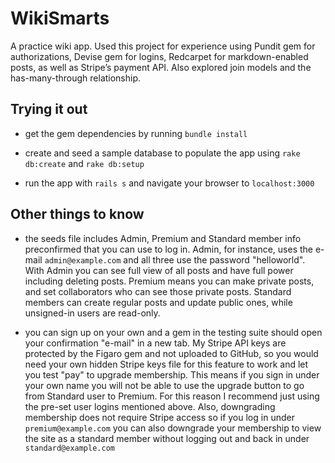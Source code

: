 # WikiSmarts

A practice wiki app. Used this project for experience using Pundit gem for authorizations, Devise gem for logins, Redcarpet for markdown-enabled posts, as well as Stripe’s payment API. Also explored join models and the has-many-through relationship.

## Trying it out

* get the gem dependencies by running `bundle install`

* create and seed a sample database to populate the app using `rake db:create` and `rake db:setup`

* run the app with `rails s` and navigate your browser to `localhost:3000`

## Other things to know

* the seeds file includes Admin, Premium and Standard member info preconfirmed that you can use to log in. Admin, for instance, uses the e-mail `admin@example.com` and all three use the password "helloworld". With Admin you can see full view of all posts and have full power including deleting posts. Premium means you can make private posts, and set collaborators who can see those private posts. Standard members can create regular posts and update public ones, while unsigned-in users are read-only. 

* you can sign up on your own and a gem in the testing suite should open your confirmation "e-mail" in a new tab. My Stripe API keys are protected by the Figaro gem and not uploaded to GitHub, so you would need your own hidden Stripe keys file for this feature to work and let you test "pay" to upgrade membership. This means if you sign in under your own name you will not be able to use the upgrade button to go from Standard user to Premium. For this reason I recommend just using the pre-set user logins mentioned above. Also, downgrading membership does not require Stripe access so if you log in under `premium@example.com` you can also downgrade your membership to view the site as a standard member without logging out and back in under `standard@example.com`


